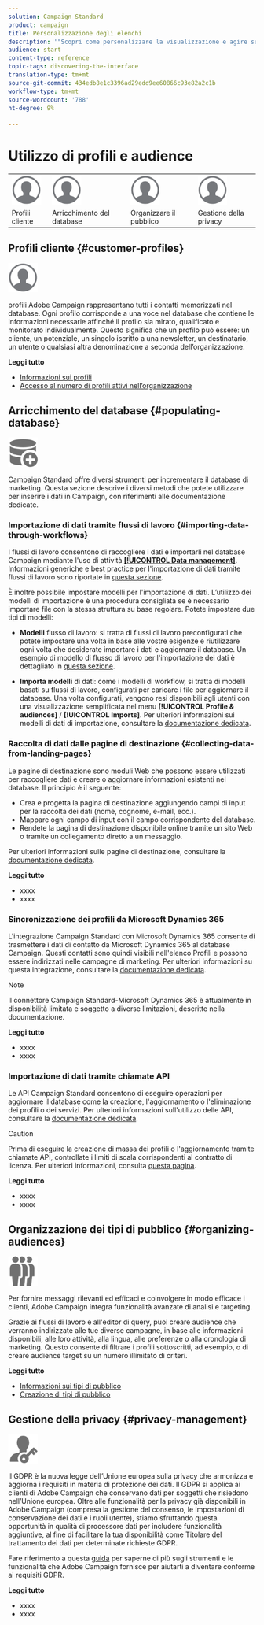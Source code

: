 ```yaml
---
solution: Campaign Standard
product: campaign
title: Personalizzazione degli elenchi
description: '"Scopri come personalizzare la visualizzazione e agire sulle schermate elenco in  Adobe Campaign Standard:ordinamento, filtro, eliminazione o duplicazione di elementi. Nelle schermate sono visualizzati elementi di una o più risorse."'
audience: start
content-type: reference
topic-tags: discovering-the-interface
translation-type: tm+mt
source-git-commit: 434edb8e1c3396ad29edd9ee60866c93e82a2c1b
workflow-type: tm+mt
source-wordcount: '788'
ht-degree: 9%

---
```



# Utilizzo di profili e audience

<table>
<tr>
    <td valign="top">
        <a href="../../start/using/work-with-audiences.md"><img width="60px" alt="condizioni" src="assets/icon_profile.svg"/></a>
    </td>
    <td valign="top">
        <a href="../../api/using/creating-a-service.md"><img width="60px" alt="condizioni" src="assets/icon_profile.svg"/></a>
    </td>
    <td valign="top">
        <a href="../../api/using/interacting-with-custom-resources.md"><img width="60px" alt="condizioni" src="assets/icon_profile.svg"/></a>
    </td>
    <td valign="top">
        <a href="../../api/using/interacting-with-marketing-history.md"><img width="60px" alt="condizioni" src="assets/icon_profile.svg"/></a>
    </td>
</tr>
<tr>
<td>Profili cliente</td>
<td>Arricchimento del database</td>
<td>Organizzare il pubblico</td>
<td>Gestione della privacy</td>
</tr>
</table>

## Profili cliente {#customer-profiles}

<img width="60px" alt="condizioni" src="assets/icon_profile.svg"/>

 profili Adobe Campaign rappresentano tutti i contatti memorizzati nel database. Ogni profilo corrisponde a una voce nel database che contiene le informazioni necessarie affinché il profilo sia mirato, qualificato e monitorato individualmente. Questo significa che un profilo può essere: un cliente, un potenziale, un singolo iscritto a una newsletter, un destinatario, un utente o qualsiasi altra denominazione a seconda dell’organizzazione.

**Leggi tutto**

* [Informazioni sui profili](../../audiences/using/about-profiles.md)
* [Accesso al numero di profili attivi nell’organizzazione](../../audiences/using/active-profiles.md)

## Arricchimento del database {#populating-database}

<img width="60px" alt="condizioni" src="assets/icon_populate.svg"/>

Campaign Standard offre diversi strumenti per incrementare il database di marketing. Questa sezione descrive i diversi metodi che potete utilizzare per inserire i dati in Campaign, con riferimenti alle documentazione dedicate.

### Importazione di dati tramite flussi di lavoro {#importing-data-through-workflows}

I flussi di lavoro consentono di raccogliere i dati e importarli nel database Campaign mediante l&#39;uso di attività [**[!UICONTROL Data management]**](../../automating/using/about-data-management-activities.md). Informazioni generiche e best practice per l&#39;importazione di dati tramite flussi di lavoro sono riportate in [questa sezione](../../automating/using/about-data-import-and-export.md).

È inoltre possibile impostare modelli per l&#39;importazione di dati. L’utilizzo dei modelli di importazione è una procedura consigliata se è necessario importare file con la stessa struttura su base regolare. Potete impostare due tipi di modelli:

* **Modelli** flusso di lavoro: si tratta di flussi di lavoro preconfigurati che potete impostare una volta in base alle vostre esigenze e riutilizzare ogni volta che desiderate importare i dati e aggiornare il database. Un esempio di modello di flusso di lavoro per l&#39;importazione dei dati è dettagliato in [questa sezione](../../automating/using/creating-import-workflow-templates.md).

* **Importa modelli** di dati: come i modelli di workflow, si tratta di modelli basati su flussi di lavoro, configurati per caricare i file per aggiornare il database. Una volta configurati, vengono resi disponibili agli utenti con una visualizzazione semplificata nel menu **[!UICONTROL Profile & audiences]** / **[!UICONTROL Imports]**. Per ulteriori informazioni sui modelli di dati di importazione, consultare la [documentazione dedicata](../../automating/using/importing-data-with-import-templates.md).

### Raccolta di dati dalle pagine di destinazione {#collecting-data-from-landing-pages}

Le pagine di destinazione sono moduli Web che possono essere utilizzati per raccogliere dati e creare o aggiornare informazioni esistenti nel database. Il principio è il seguente:

* Crea e progetta la pagina di destinazione aggiungendo campi di input per la raccolta dei dati (nome, cognome, e-mail, ecc.).
* Mappare ogni campo di input con il campo corrispondente del database.
* Rendete la pagina di destinazione disponibile online tramite un sito Web o tramite un collegamento diretto a un messaggio.

Per ulteriori informazioni sulle pagine di destinazione, consultare la [documentazione dedicata](../../channels/using/getting-started-with-landing-pages.md).

**Leggi tutto**

* xxxx
* xxxx

### Sincronizzazione dei profili da Microsoft Dynamics 365

L&#39;integrazione Campaign Standard con Microsoft Dynamics 365 consente di trasmettere i dati di contatto da Microsoft Dynamics 365 al database Campaign.
Questi contatti sono quindi visibili nell&#39;elenco Profili e possono essere indirizzati nelle campagne di marketing. Per ulteriori informazioni su questa integrazione, consultare la [documentazione dedicata](../../integrating/using/d365-acs-get-started.md).

>[!NOTE]
>
>Il connettore Campaign Standard-Microsoft Dynamics 365 è attualmente in disponibilità limitata e soggetto a diverse limitazioni, descritte nella documentazione.

**Leggi tutto**

* xxxx
* xxxx

### Importazione di dati tramite chiamate API

Le API Campaign Standard consentono di eseguire operazioni per aggiornare il database come la creazione, l&#39;aggiornamento o l&#39;eliminazione dei profili o dei servizi. Per ulteriori informazioni sull&#39;utilizzo delle API, consultare la [documentazione dedicata](../../api/using/get-started-apis.md).

>[!CAUTION]
>
>Prima di eseguire la creazione di massa dei profili o l&#39;aggiornamento tramite chiamate API, controllate i limiti di scala corrispondenti al contratto di licenza. Per ulteriori informazioni, consulta [questa pagina](https://helpx.adobe.com/it/legal/product-descriptions/campaign-standard.html#ITInfrastructureResourcesbyActiveProfilesTiers).

**Leggi tutto**

* xxxx
* xxxx

## Organizzazione dei tipi di pubblico {#organizing-audiences}

<img width="60px" alt="condizioni" src="assets/icon_audience.svg"/>

Per fornire messaggi rilevanti ed efficaci e coinvolgere in modo efficace i clienti,  Adobe Campaign integra funzionalità avanzate di analisi e targeting.

Grazie ai flussi di lavoro e all&#39;editor di query, puoi creare audience che verranno indirizzate alle tue diverse campagne, in base alle informazioni disponibili, alle loro attività, alla lingua, alle preferenze o alla cronologia di marketing. Questo consente di filtrare i profili sottoscritti, ad esempio, o di creare audience target su un numero illimitato di criteri.

**Leggi tutto**

* [Informazioni sui tipi di pubblico](../../audiences/using/about-audiences.md)
* [Creazione di tipi di pubblico](../../audiences/using/creating-audiences.md)

## Gestione della privacy {#privacy-management}

<img width="60px" alt="condizioni" src="assets/icon_privacy.svg"/>

Il GDPR è la nuova legge dell’Unione europea sulla privacy che armonizza e aggiorna i requisiti in materia di protezione dei dati. Il GDPR si applica ai clienti di Adobe Campaign che conservano dati per soggetti che risiedono nell’Unione europea. Oltre alle funzionalità per la privacy già disponibili in  Adobe Campaign (compresa la gestione del consenso, le impostazioni di conservazione dei dati e i ruoli utente), stiamo sfruttando questa opportunità in qualità di processore dati per includere funzionalità aggiuntive, al fine di facilitare la tua disponibilità come Titolare del trattamento dei dati per determinate richieste GDPR.

Fare riferimento a questa [guida](https://experienceleague.adobe.com/docs/campaign-classic/using/getting-started/privacy/privacy-management.html?lang=it#getting-started) per saperne di più sugli strumenti e le funzionalità che  Adobe Campaign fornisce per aiutarti a diventare conforme ai requisiti GDPR.

**Leggi tutto**

* xxxx
* xxxx